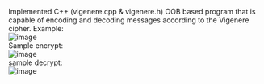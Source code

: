 Implemented C++ (vigenere.cpp & vigenere.h) OOB based program that is  
capable of encoding and decoding messages according to the Vigenere cipher. 
Example:  
![image](https://user-images.githubusercontent.com/64340009/138237090-8cf08829-de94-4ffa-970c-76ea587a1d73.png)  
Sample encrypt:  
![image](https://user-images.githubusercontent.com/64340009/138237210-9c781771-9ed7-4d68-9545-e530d1c35c1a.png)  
sample decrypt:  
![image](https://user-images.githubusercontent.com/64340009/138237289-a3e8cfe9-fed3-4f95-b9c7-28ba395b14b9.png)

